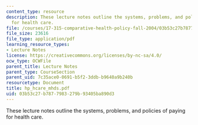 ```yaml
---
content_type: resource
description: These lecture notes outline the systems, problems, and policies of paying
  for health care.
file: /courses/17-315-comparative-health-policy-fall-2004/03b53c27b7877983279b93405ba890d3_hp_hcare_mhds.pdf
file_size: 23616
file_type: application/pdf
learning_resource_types:
- Lecture Notes
license: https://creativecommons.org/licenses/by-nc-sa/4.0/
ocw_type: OCWFile
parent_title: Lecture Notes
parent_type: CourseSection
parent_uid: 7c35ace0-0691-b5f2-3ddb-b9640a9b240b
resourcetype: Document
title: hp_hcare_mhds.pdf
uid: 03b53c27-b787-7983-279b-93405ba890d3
---
```

These lecture notes outline the systems, problems, and policies of paying for health care.